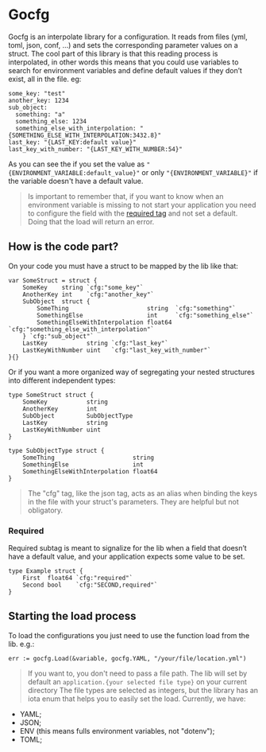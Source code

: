 # Gocfg

Gocfg is an interpolate library for a configuration. It reads from files (yml, toml, json, conf, ...) and sets the corresponding parameter values on a struct. The cool part of this library is that this reading process is interpolated, in other words this means that you could use variables to search for
environment variables and define default values if they don’t exist, all in the file. eg:

```Golang
some_key: "test"
another_key: 1234
sub_object:
  something: "a"
  something_else: 1234
  something_else_with_interpolation: "{SOMETHING_ELSE_WITH_INTERPOLATION:3432.8}"
last_key: "{LAST_KEY:default value}"
last_key_with_number: "{LAST_KEY_WITH_NUMBER:54}"
```

As you can see the if you set the value as `"{ENVIRONMENT_VARIABLE:default_value}"` or only `"{ENVIRONMENT_VARIABLE}"` if the variable doesn't have a default value.

> Is important to remember that, if you want to know when an environment variable is missing to not start your application you need to configure the field with the [required tag](#required) and not set a default. Doing that the load will return an error.

## How is the code part?

On your code you must have a struct to be mapped by the lib like that:

```Golang
var SomeStruct = struct {
    SomeKey    string `cfg:"some_key"`
    AnotherKey int    `cfg:"another_key"`
    SubObject  struct {
        SomeThing                      string  `cfg:"something"`
        SomethingElse                  int     `cfg:"something_else"`
        SomethingElseWithInterpolation float64 `cfg:"something_else_with_interpolation"`
    } `cfg:"sub_object"`
    LastKey           string `cfg:"last_key"`
    LastKeyWithNumber uint   `cfg:"last_key_with_number"`
}{}
```

Or if you want a more organized way of segregating your nested structures into different independent types:

```Golang
type SomeStruct struct {
    SomeKey           string
    AnotherKey        int
    SubObject         SubObjectType
    LastKey           string
    LastKeyWithNumber uint
}

type SubObjectType struct {
    SomeThing                      string
    SomethingElse                  int
    SomethingElseWithInterpolation float64
}
```

> The "cfg" tag, like the json tag, acts as an alias when binding the keys in the file with your struct's parameters. They are helpful but not obligatory.

### Required

Required subtag is meant to signalize for the lib when a field that doesn’t have a default value, and your application expects some value to be set.

```Golang
type Example struct {
    First  float64 `cfg:"required"`
    Second bool    `cfg:"SECOND,required"`
}
```

## Starting the load process

To load the configurations you just need to use the function load from the lib. e.g.:

`err := gocfg.Load(&variable, gocfg.YAML, "/your/file/location.yml")`

>If you want to, you don't need to pass a file path. The lib will set by default an `application.{your selected file type}` on your current directory
The file types are selected as integers, but the library has an iota enum that helps you to easily set the load. Currently, we have:

- YAML;
- JSON;
- ENV (this means fulls environment variables, not "dotenv");
- TOML;

